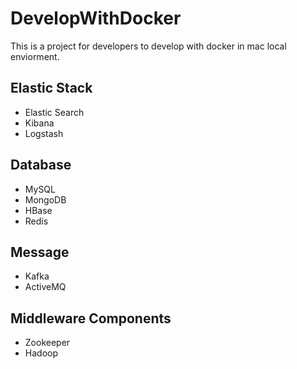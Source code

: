 # DevelopWithDocker

This is a project for developers to develop with docker in mac local enviorment.

## Elastic Stack

* Elastic Search
* Kibana
* Logstash

## Database

* MySQL
* MongoDB
* HBase
* Redis

## Message

* Kafka
* ActiveMQ

## Middleware Components

* Zookeeper
* Hadoop

